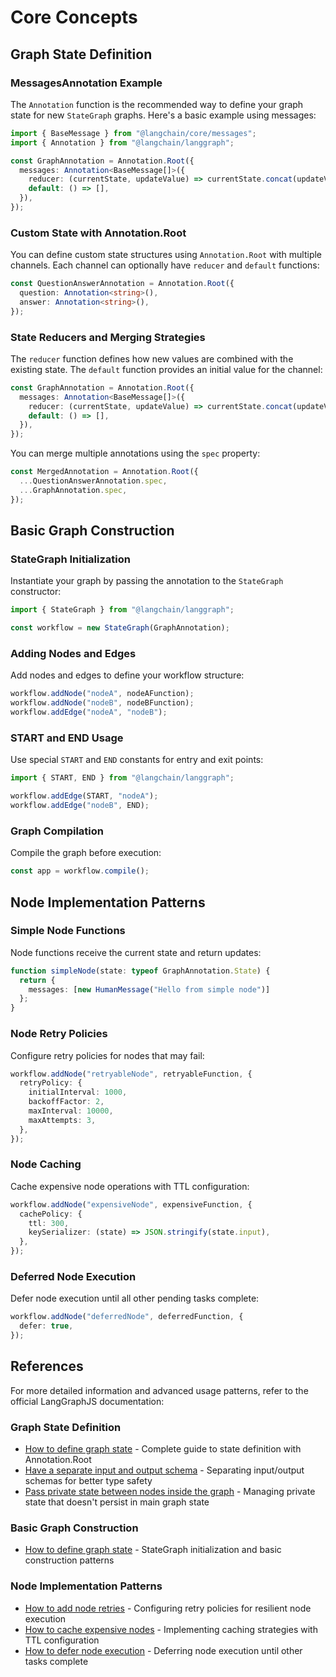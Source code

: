 # Core Concepts

## Graph State Definition

### MessagesAnnotation Example

The `Annotation` function is the recommended way to define your graph state for new `StateGraph` graphs. Here's a basic example using messages:

```typescript
import { BaseMessage } from "@langchain/core/messages";
import { Annotation } from "@langchain/langgraph";

const GraphAnnotation = Annotation.Root({
  messages: Annotation<BaseMessage[]>({
    reducer: (currentState, updateValue) => currentState.concat(updateValue),
    default: () => [],
  }),
});
```

### Custom State with Annotation.Root

You can define custom state structures using `Annotation.Root` with multiple channels. Each channel can optionally have `reducer` and `default` functions:

```typescript
const QuestionAnswerAnnotation = Annotation.Root({
  question: Annotation<string>(),
  answer: Annotation<string>(),
});
```

### State Reducers and Merging Strategies

The `reducer` function defines how new values are combined with the existing state. The `default` function provides an initial value for the channel:

```typescript
const GraphAnnotation = Annotation.Root({
  messages: Annotation<BaseMessage[]>({
    reducer: (currentState, updateValue) => currentState.concat(updateValue),
    default: () => [],
  }),
});
```

You can merge multiple annotations using the `spec` property:

```typescript
const MergedAnnotation = Annotation.Root({
  ...QuestionAnswerAnnotation.spec,
  ...GraphAnnotation.spec,
});
```

## Basic Graph Construction

### StateGraph Initialization

Instantiate your graph by passing the annotation to the `StateGraph` constructor:

```typescript
import { StateGraph } from "@langchain/langgraph";

const workflow = new StateGraph(GraphAnnotation);
```

### Adding Nodes and Edges

Add nodes and edges to define your workflow structure:

```typescript
workflow.addNode("nodeA", nodeAFunction);
workflow.addNode("nodeB", nodeBFunction);
workflow.addEdge("nodeA", "nodeB");
```

### START and END Usage

Use special `START` and `END` constants for entry and exit points:

```typescript
import { START, END } from "@langchain/langgraph";

workflow.addEdge(START, "nodeA");
workflow.addEdge("nodeB", END);
```

### Graph Compilation

Compile the graph before execution:

```typescript
const app = workflow.compile();
```

## Node Implementation Patterns

### Simple Node Functions

Node functions receive the current state and return updates:

```typescript
function simpleNode(state: typeof GraphAnnotation.State) {
  return {
    messages: [new HumanMessage("Hello from simple node")]
  };
}
```


### Node Retry Policies

Configure retry policies for nodes that may fail:

```typescript
workflow.addNode("retryableNode", retryableFunction, {
  retryPolicy: {
    initialInterval: 1000,
    backoffFactor: 2,
    maxInterval: 10000,
    maxAttempts: 3,
  },
});
```

### Node Caching

Cache expensive node operations with TTL configuration:

```typescript
workflow.addNode("expensiveNode", expensiveFunction, {
  cachePolicy: {
    ttl: 300,
    keySerializer: (state) => JSON.stringify(state.input),
  },
});
```

### Deferred Node Execution

Defer node execution until all other pending tasks complete:

```typescript
workflow.addNode("deferredNode", deferredFunction, {
  defer: true,
});
```

## References

For more detailed information and advanced usage patterns, refer to the official LangGraphJS documentation:

### Graph State Definition
- [How to define graph state](https://langchain-ai.github.io/langgraphjs/how-tos/define-state/) - Complete guide to state definition with Annotation.Root
- [Have a separate input and output schema](https://langchain-ai.github.io/langgraphjs/how-tos/input_output_schema/) - Separating input/output schemas for better type safety
- [Pass private state between nodes inside the graph](https://langchain-ai.github.io/langgraphjs/how-tos/pass_private_state/) - Managing private state that doesn't persist in main graph state

### Basic Graph Construction
- [How to define graph state](https://langchain-ai.github.io/langgraphjs/how-tos/define-state/) - StateGraph initialization and basic construction patterns

### Node Implementation Patterns
- [How to add node retries](https://langchain-ai.github.io/langgraphjs/how-tos/node-retry-policies/) - Configuring retry policies for resilient node execution
- [How to cache expensive nodes](https://langchain-ai.github.io/langgraphjs/how-tos/node-caching/) - Implementing caching strategies with TTL configuration
- [How to defer node execution](https://langchain-ai.github.io/langgraphjs/how-tos/defer-node-execution/) - Deferring node execution until other tasks complete
